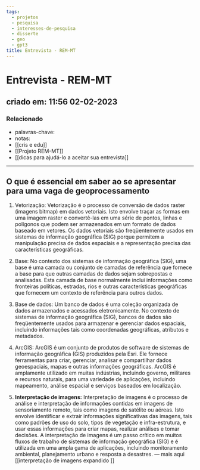 ```yaml
---
tags:
  - projetos
  - pesquisa
  - interesses-de-pesquisa
  - disserte
  - geo
  - gpt3
title: Entrevista - REM-MT
---
```


# Entrevista - REM-MT

## criado em: 11:56 02-02-2023

### Relacionado

- palavras-chave: 
- notas: 
- [[cris e edu]]
- [[Projeto REM-MT]]
- [[dicas para ajudá-lo a aceitar sua entrevista]]

---

## O que é essencial em saber ao se apresentar para uma vaga de geoprocessamento

1. Vetorização: Vetorização é o processo de conversão de dados raster (imagens bitmap) em dados vetoriais. Isto envolve traçar as formas em uma imagem raster e convertê-las em uma série de pontos, linhas e polígonos que podem ser armazenados em um formato de dados baseado em vetores. Os dados vetoriais são freqüentemente usados em sistemas de informação geográfica (SIG) porque permitem a manipulação precisa de dados espaciais e a representação precisa das características geográficas.
    
2. Base: No contexto dos sistemas de informação geográfica (SIG), uma base é uma camada ou conjunto de camadas de referência que fornece a base para que outras camadas de dados sejam sobrepostas e analisadas. Esta camada de base normalmente inclui informações como fronteiras políticas, estradas, rios e outras características geográficas que fornecem um contexto de referência para outros dados.
    
3. Base de dados: Um banco de dados é uma coleção organizada de dados armazenados e acessados eletronicamente. No contexto de sistemas de informação geográfica (SIG), bancos de dados são freqüentemente usados para armazenar e gerenciar dados espaciais, incluindo informações tais como coordenadas geográficas, atributos e metadados.
    
4. ArcGIS: ArcGIS é um conjunto de produtos de software de sistemas de informação geográfica (GIS) produzidos pela Esri. Ele fornece ferramentas para criar, gerenciar, analisar e compartilhar dados geoespaciais, mapas e outras informações geográficas. ArcGIS é amplamente utilizado em muitas indústrias, incluindo governo, militares e recursos naturais, para uma variedade de aplicações, incluindo mapeamento, análise espacial e serviços baseados em localização.
    
5. **Interpretação de imagens:** Interpretação de imagens é o processo de análise e interpretação de informações contidas em imagens de sensoriamento remoto, tais como imagens de satélite ou aéreas. Isto envolve identificar e extrair informações significativas das imagens, tais como padrões de uso do solo, tipos de vegetação e infra-estrutura, e usar essas informações para criar mapas, realizar análises e tomar decisões. A interpretação de imagens é um passo crítico em muitos fluxos de trabalho de sistemas de informação geográfica (SIG) e é utilizada em uma ampla gama de aplicações, incluindo monitoramento ambiental, planejamento urbano e resposta a desastres. — mais aqui [[interpretação de imagens expandido ]]
